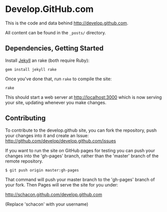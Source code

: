 Develop.GitHub.com
==================

This is the code and data behind <http://develop.github.com>.

All content can be found in the `_posts/` directory.


Dependencies, Getting Started
-----------------------------

Install [Jekyll][jk] an rake (both require Ruby):

    gem install jekyll rake

Once you've done that, run `rake` to compile the site:

    rake

This should start a web server at <http://localhost:3000> which is now
serving your site, updating whenever you make changes.

Contributing
------------

To contribute to the develop.github site, you can fork the repository,
push your changes into it and create an Issue:
<http://github.com/develop/develop.github.com/issues>

If you want to run the site on GitHub pages for testing you can push your
changes into the 'gh-pages' branch, rather than the 'master' branch of
the remote repository.

    $ git push origin master:gh-pages

That command will push your master branch to the 'gh-pages' branch of
your fork.  Then Pages will serve the site for you under:

<http://schacon.github.com/develop.github.com>

(Replace 'schacon' with your username)

[jk]: https://github.com/mojombo/jekyll
